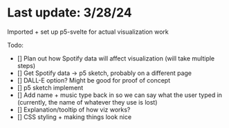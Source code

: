 # Last update: 3/28/24
Imported + set up p5-svelte for actual visualization work


Todo:
- [] Plan out how Spotify data will affect visualization (will take multiple steps)
- [] Get Spotify data -> p5 sketch, probably on a different page
- [] DALL-E option? Might be good for proof of concept
- [] p5 sketch implement
- [] Add name + music type back in so we can say what the user typed in (currently, the name of whatever they use is lost) 
- [] Explanation/tooltip of how viz works?
- [] CSS styling + making things look nice